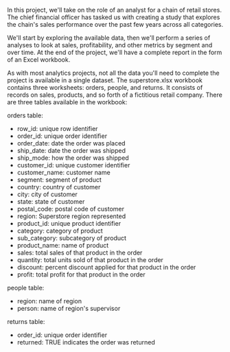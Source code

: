 
In this project, we'll take on the role of an analyst for a chain of retail stores. The chief financial officer has tasked us with creating a study that explores the chain's sales performance over the past few years across all categories.

We'll start by exploring the available data, then we'll perform a series of analyses to look at sales, profitability, and other metrics by segment and over time. At the end of the project, we'll have a complete report in the form of an Excel workbook.

As with most analytics projects, not all the data you'll need to complete the project is available in a single dataset. The superstore.xlsx workbook contains three worksheets: orders, people, and returns. It consists of records on sales, products, and so forth of a fictitious retail company. There are three tables available in the workbook:

orders table:
- row_id: unique row identifier
- order_id: unique order identifier
- order_date: date the order was placed
- ship_date: date the order was shipped
- ship_mode: how the order was shipped
- customer_id: unique customer identifier
- customer_name: customer name
- segment: segment of product
- country: country of customer
- city: city of customer
- state: state of customer
- postal_code: postal code of customer
- region: Superstore region represented
- product_id: unique product identifier
- category: category of product
- sub_category: subcategory of product
- product_name: name of product
- sales: total sales of that product in the order
- quantity: total units sold of that product in the order
- discount: percent discount applied for that product in the order
- profit: total profit for that product in the order

people table:
- region: name of region
- person: name of region's supervisor

returns table:
- order_id: unique order identifier
- returned: TRUE indicates the order was returned